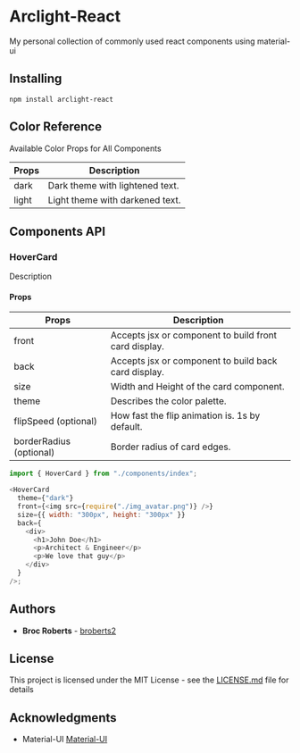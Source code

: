 # Arclight-React

My personal collection of commonly used react components using material-ui

## Installing

```
npm install arclight-react
```

## Color Reference

Available Color Props for All Components

| Props | Description                     |
| ----- | ------------------------------- |
| dark  | Dark theme with lightened text. |
| light | Light theme with darkened text. |

## Components API

### HoverCard

Description

#### Props

| Props                   | Description                                           |
| ----------------------- | ----------------------------------------------------- |
| front                   | Accepts jsx or component to build front card display. |
| back                    | Accepts jsx or component to build back card display.  |
| size                    | Width and Height of the card component.               |
| theme                   | Describes the color palette.                          |
| flipSpeed (optional)    | How fast the flip animation is. 1s by default.        |
| borderRadius (optional) | Border radius of card edges.                          |

```javascript
import { HoverCard } from "./components/index";

<HoverCard
  theme={"dark"}
  front={<img src={require("./img_avatar.png")} />}
  size={{ width: "300px", height: "300px" }}
  back={
    <div>
      <h1>John Doe</h1>
      <p>Architect & Engineer</p>
      <p>We love that guy</p>
    </div>
  }
/>;
```

## Authors

- **Broc Roberts** - [broberts2](https://github.com/broberts2)

## License

This project is licensed under the MIT License - see the [LICENSE.md](LICENSE.md) file for details

## Acknowledgments

- Material-UI [Material-UI](https://material-ui.com/)
